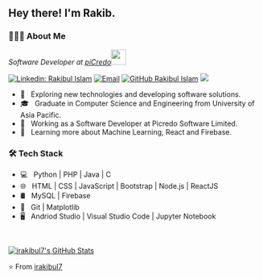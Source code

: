 <h2> Hey there! I'm Rakib.</h2>

<h3> 👨🏻‍💻 About Me </h3>

<p><em>Software Developer at <a href="http://picredo.com/">piCredo</a><img src="https://media.giphy.com/media/WUlplcMpOCEmTGBtBW/giphy.gif" width="30"> 
</em></p>

[![Linkedin: Rakibul Islam](https://img.shields.io/badge/-Rakibul-blue?style=flat&logo=Linkedin&logoColor=white&link=https://www.linkedin.com/in/rakibulislam39/)](https://www.linkedin.com/in/rakibulislam39/)
<a href="mailto:rakibulislam@picredo.com"><img alt="Email" src="https://img.shields.io/badge/rakibulislam@picredo.com-informational?style=flat&logo=gmail&logoColor=white"></a>
[![GitHub Rakibul Islam](https://img.shields.io/github/followers/irakibul7?label=follow&style=social)](https://github.com/irakibul7)
![](https://visitor-badge.glitch.me/badge?page_id=irakibul7.irakibul7)

- 🤔 &nbsp; Exploring new technologies and developing software solutions.
- 🎓 &nbsp; Graduate in Computer Science and Engineering from University of Asia Pacific.
- 💼 &nbsp; Working as a Software Developer at Picredo Software Limited.
- 🌱 &nbsp; Learning more about Machine Learning, React and Firebase.

<h3>🛠 Tech Stack</h3>

- 💻 &nbsp; Python | PHP | Java | C 
- 🌐 &nbsp; HTML | CSS | JavaScript | Bootstrap | Node.js | ReactJS
- 🛢 &nbsp; MySQL | Firebase
- 🔧 &nbsp; Git | Matplotlib
- 🖥 &nbsp; Andriod Studio | Visual Studio Code | Jupyter Notebook

<br/>

[![irakibul7's GitHub Stats](https://github-readme-stats.vercel.app/api?username=irakibul7&show_icons=true)](https://github.com/irakibul7)

⭐️ From [irakibul7](https://github.com/irakibul7)
